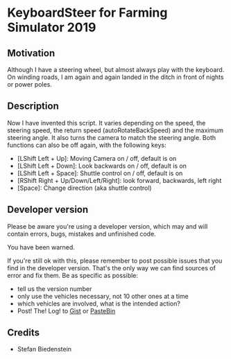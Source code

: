 # KeyboardSteer for Farming Simulator 2019

## Motivation
Although I have a steering wheel, but almost always play with the keyboard. On winding roads, I am again and again landed in the ditch in front of nights or power poles.

## Description
Now I have invented this script. It varies depending on the speed, the steering speed, the return speed (autoRotateBackSpeed) and the maximum steering angle. It also turns the camera to match 
the steering angle. Both functions can also be off again, with the following keys:
* [LShift Left + Up]: Moving Camera on / off, default is on
* [LShift Left + Down]: Look backwards on / off, default is on
* [LShift Left + Space]: Shuttle control on / off, default is on
* [RShift Right + Up/Down/Left/Right]: look forward, backwards, left right
* [Space]: Change direction (aka shuttle control)

## Developer version
Please be aware you're using a developer version, which may and will contain errors, bugs, mistakes and unfinished code. 

You have been warned.

If you're still ok with this, please remember to post possible issues that you find in the developer version. 
That's the only way we can find sources of error and fix them. 
Be as specific as possible:

* tell us the version number
* only use the vehicles necessary, not 10 other ones at a time
* which vehicles are involved, what is the intended action?
* Post! The! Log! to [Gist](https://gist.github.com/) or [PasteBin](http://pastebin.com/)

## Credits
* Stefan Biedenstein
